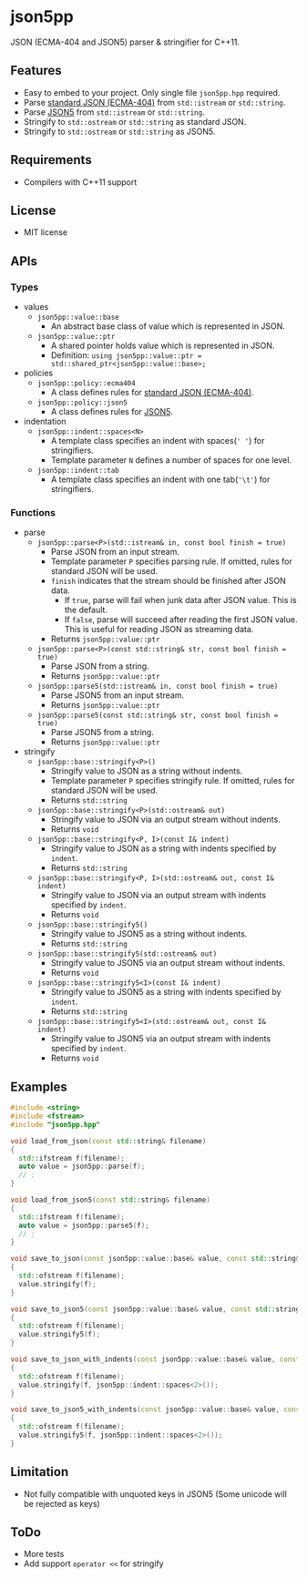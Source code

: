 # json5pp
JSON (ECMA-404 and JSON5) parser &amp; stringifier for C++11.

## Features

* Easy to embed to your project. Only single file `json5pp.hpp` required.
* Parse [standard JSON (ECMA-404)](https://www.json.org/) from `std::istream` or `std::string`.
* Parse [JSON5](https://json5.org/) from `std::istream` or `std::string`.
* Stringify to `std::ostream` or `std::string` as standard JSON.
* Stringify to `std::ostream` or `std::string` as JSON5.

## Requirements

* Compilers with C++11 support

## License

* MIT license

## APIs

### Types
* values
  * `json5pp::value::base`
    * An abstract base class of value which is represented in JSON.
  * `json5pp::value::ptr`
    * A shared pointer holds value which is represented in JSON.
    * Definition: `using json5pp::value::ptr = std::shared_ptr<json5pp::value::base>;`
* policies
  * `json5pp::policy::ecma404`
    * A class defines rules for [standard JSON (ECMA-404)](https://www.json.org/).
  * `json5pp::policy::json5`
    * A class defines rules for [JSON5](https://json5.org/).
* indentation
  * `json5pp::indent::spaces<N>`
    * A template class specifies an indent with spaces(`' '`) for stringifiers.
    * Template parameter `N` defines a number of spaces for one level.
  * `json5pp::indent::tab`
    * A template class specifies an indent with one tab(`'\t'`) for stringifiers.

### Functions

* parse
  * `json5pp::parse<P>(std::istream& in, const bool finish = true)`
    * Parse JSON from an input stream.
    * Template parameter `P` specifies parsing rule. If omitted, rules for standard JSON will be used.
    * `finish` indicates that the stream should be finished after JSON data.
      * If `true`, parse will fail when junk data after JSON value. This is the default.
      * If `false`, parse will succeed after reading the first JSON value. This is useful for reading JSON as streaming data.
    * Returns `json5pp::value::ptr`
  * `json5pp::parse<P>(const std::string& str, const bool finish = true)`
    * Parse JSON from a string.
    * Returns `json5pp::value::ptr`
  * `json5pp::parse5(std::istream& in, const bool finish = true)`
    * Parse JSON5 from an input stream.
    * Returns `json5pp::value::ptr`
  * `json5pp::parse5(const std::string& str, const bool finish = true)`
    * Parse JSON5 from a string.
    * Returns `json5pp::value::ptr`
* stringify
  * `json5pp::base::stringify<P>()`
    * Stringify value to JSON as a string without indents.
    * Template parameter `P` specifies stringify rule. If omitted, rules for standard JSON will be used.
    * Returns `std::string`
  * `json5pp::base::stringify<P>(std::ostream& out)`
    * Stringify value to JSON via an output stream without indents.
    * Returns `void`
  * `json5pp::base::stringify<P, I>(const I& indent)`
    * Stringify value to JSON as a string with indents specified by `indent`.
    * Returns `std::string`
  * `json5pp::base::stringify<P, I>(std::ostream& out, const I& indent)`
    * Stringify value to JSON via an output stream with indents specified by `indent`.
    * Returns `void`
  * `json5pp::base::stringify5()`
    * Stringify value to JSON5 as a string without indents.
    * Returns `std::string`
  * `json5pp::base::stringify5(std::ostream& out)`
    * Stringify value to JSON5 via an output stream without indents.
    * Returns `void`
  * `json5pp::base::stringify5<I>(const I& indent)`
    * Stringify value to JSON5 as a string with indents specified by `indent`.
    * Returns `std::string`
  * `json5pp::base::stringify5<I>(std::ostream& out, const I& indent)`
    * Stringify value to JSON5 via an output stream with indents specified by `indent`.
    * Returns `void`

## Examples

```cpp
#include <string>
#include <fstream>
#include "json5pp.hpp"

void load_from_json(const std::string& filename)
{
  std::ifstream f(filename);
  auto value = json5pp::parse(f);
  // :
}

void load_from_json5(const std::string& filename)
{
  std::ifstream f(filename);
  auto value = json5pp::parse5(f);
  // :
}

void save_to_json(const json5pp::value::base& value, const std::string& filename)
{
  std::ofstream f(filename);
  value.stringify(f);
}

void save_to_json5(const json5pp::value::base& value, const std::string& filename)
{
  std::ofstream f(filename);
  value.stringify5(f);
}

void save_to_json_with_indents(const json5pp::value::base& value, const std::string& filename)
{
  std::ofstream f(filename);
  value.stringify(f, json5pp::indent::spaces<2>());
}

void save_to_json5_with_indents(const json5pp::value::base& value, const std::string& filename)
{
  std::ofstream f(filename);
  value.stringify5(f, json5pp::indent::spaces<2>());
}
```

## Limitation

* Not fully compatible with unquoted keys in JSON5 (Some unicode will be rejected as keys)

## ToDo

* More tests
* Add support `operator <<` for stringify
